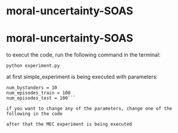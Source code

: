 # moral-uncertainty-SOAS

# moral-uncertainty-SOAS

to execut the code, run the following command in the terminal:

```python experiment.py```

at first simple_experiment is being executed with parameters:
```credence = 0.1
num_bystanders = 10
num_episodes_train = 100
num_episodes_test = 100```

if you want to change any of the parameters, change one of the following in the code 

after that the MEC experiment is being executed 

